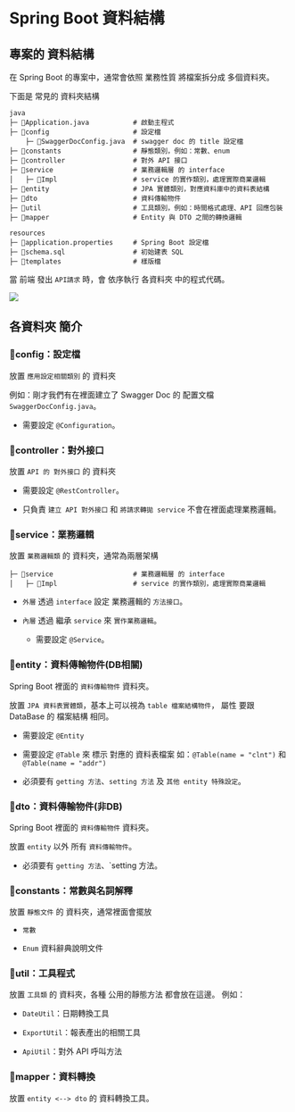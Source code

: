 # Spring Boot 資料結構

## 專案的 資料結構

在 Spring Boot 的專案中，通常會依照 業務性質 將檔案拆分成 多個資料夾。

下面是 常見的 資料夾結構

```textile
java
├─ 📄Application.java           # 啟動主程式
├─ 📁config                     # 設定檔
    ├─ 📄SwaggerDocConfig.java  # swagger doc 的 title 設定檔
├─ 📁constants                  # 靜態類別，例如：常數、enum
├─ 📁controller                 # 對外 API 接口
├─ 📁service                    # 業務邏輯層 的 interface
│   ├─ 📁Impl                   # service 的實作類別，處理實際商業邏輯
├─ 📁entity                     # JPA 實體類別，對應資料庫中的資料表結構
├─ 📁dto                        # 資料傳輸物件
├─ 📁util                       # 工具類別，例如：時間格式處理、API 回應包裝
├─ 📁mapper                     # Entity 與 DTO 之間的轉換邏輯

resources
├─ 📄application.properties     # Spring Boot 設定檔
├─ 📄schema.sql                 # 初始建表 SQL
├─ 📁templates                  # 樣版檔 
```

當 前端 發出 `API請求` 時，會 依序執行 各資料夾 中的程式代碼。

![](C:\Users\ray03\Desktop\spring%20boot\學習筆記\image\callApi.png)

## 各資料夾 簡介

### 📁config：設定檔

放置 `應用設定相關類別` 的 資料夾

例如：剛才我們有在裡面建立了 Swagger Doc 的 配置文檔 `SwaggerDocConfig.java`。

- 需要設定 `@Configuration`。

### 📁controller：對外接口

放置 `API 的 對外接口` 的 資料夾

- 需要設定 `@RestController`。

- 只負責 `建立 API 對外接口` 和 `將請求轉拋 service` 不會在裡面處理業務邏輯。

### 📁service：業務邏輯

放置 `業務邏輯類` 的 資料夾，通常為兩層架構

```textile
├─ 📁service                    # 業務邏輯層 的 interface
│   ├─ 📁Impl                   # service 的實作類別，處理實際商業邏輯
```

- `外層` 透過 `interface` 設定 業務邏輯的 `方法接口`。

- `內層` 透過 繼承 `service` 來 `實作業務邏輯`。
  
  - 需要設定 `@Service`。

### 📁entity：資料傳輸物件(DB相關)

Spring Boot 裡面的 `資料傳輸物件` 資料夾。

放置 `JPA 資料表實體類`，基本上可以視為 `table 檔案結構物件`，
屬性 要跟 DataBase 的 檔案結構 相同。

- 需要設定 `@Entity` 

- 需要設定 `@Table` 來 標示 對應的 資料表檔案
  如：`@Table(name = "clnt")` 和 `@Table(name = "addr")`

- 必須要有 `getting 方法`、`setting 方法` 及 `其他 entity 特殊設定`。

### 📁dto：資料傳輸物件(非DB)

Spring Boot 裡面的 `資料傳輸物件` 資料夾。

放置 `entity` 以外 所有 `資料傳輸物件`。

- 必須要有 `getting 方法`、`setting 方法。

### 📁constants：常數與名詞解釋

放置 `靜態文件` 的 資料夾，通常裡面會擺放

- `常數` 

- `Enum` 資料辭典說明文件

### 📁util：工具程式

放置 `工具類` 的 資料夾，各種 公用的靜態方法 都會放在這邊。
例如：

- `DateUtil`：日期轉換工具 

- `ExportUtil`：報表產出的相關工具

- `ApiUtil`：對外 API 呼叫方法

### 📁mapper：資料轉換

放置 `entity <--> dto` 的 資料轉換工具。
